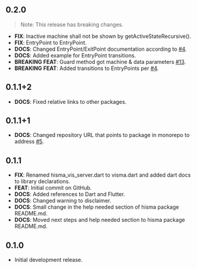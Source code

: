 ## 0.2.0

> Note: This release has breaking changes.

 - **FIX**: Inactive machine shall not be shown by getActiveStateRecursive().
 - **FIX**: EntryPoint to EntryPoint.
 - **DOCS**: Changed EntryPoint/ExitPoint documentation according to [#4](https://github.com/tamas-p/hisma/issues/4).
 - **DOCS**: Added example for EntryPoint transitions.
 - **BREAKING** **FEAT**: Guard method got machine & data parameters [#13](https://github.com/tamas-p/hisma/issues/13).
 - **BREAKING** **FEAT**: Added transitions to EntryPoints per [#4](https://github.com/tamas-p/hisma/issues/4).

## 0.1.1+2

 - **DOCS**: Fixed relative links to other packages.

## 0.1.1+1

 - **DOCS**: Changed repository URL that points to package in monorepo to address [#5](https://github.com/tamas-p/hisma/issues/5).

## 0.1.1

 - **FIX**: Renamed hisma_vis_server.dart to visma.dart and added dart docs to library declarations.
 - **FEAT**: Initial commit on GitHub.
 - **DOCS**: Added references to Dart and Flutter.
 - **DOCS**: Changed warning to disclaimer.
 - **DOCS**: Small change in the help needed section of hisma package README.md.
 - **DOCS**: Moved next steps and help needed section to hisma package README.md.

## 0.1.0

- Initial development release.
